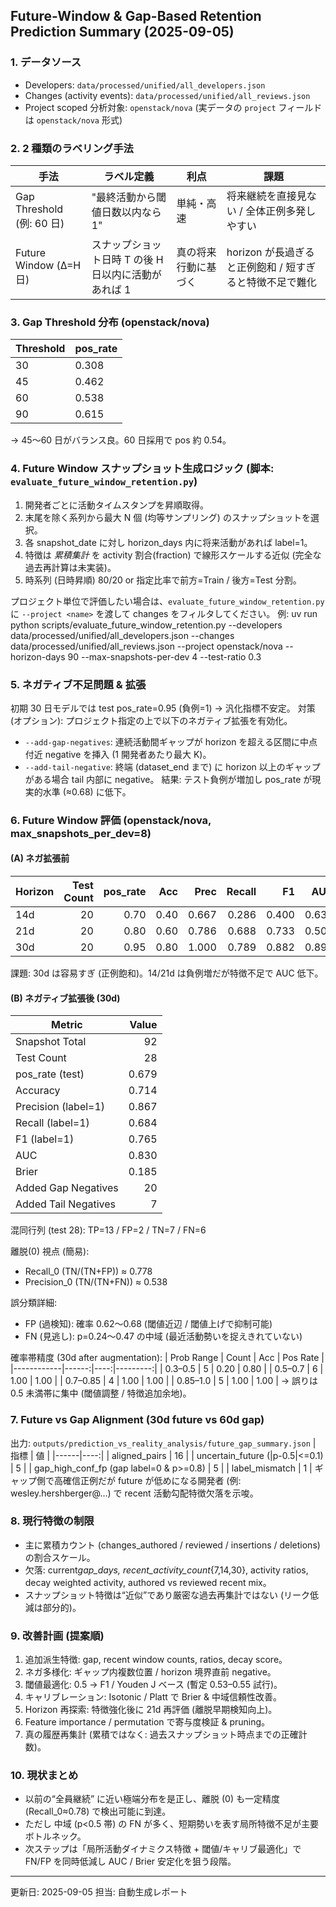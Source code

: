 ## Future-Window & Gap-Based Retention Prediction Summary (2025-09-05)

### 1. データソース

- Developers: `data/processed/unified/all_developers.json`
- Changes (activity events): `data/processed/unified/all_reviews.json`
- Project scoped 分析対象: `openstack/nova` (実データの `project` フィールドは `openstack/nova` 形式)

### 2. 2 種類のラベリング手法

| 手法                      | ラベル定義                                           | 利点                 | 課題                                                    |
| ------------------------- | ---------------------------------------------------- | -------------------- | ------------------------------------------------------- |
| Gap Threshold (例: 60 日) | "最終活動から閾値日数以内なら 1"                     | 単純・高速           | 将来継続を直接見ない / 全体正例多発しやすい             |
| Future Window (Δ=H 日)    | スナップショット日時 T の後 H 日以内に活動があれば 1 | 真の将来行動に基づく | horizon が長過ぎると正例飽和 / 短すぎると特徴不足で難化 |

### 3. Gap Threshold 分布 (openstack/nova)

| Threshold | pos_rate |
| --------- | -------- |
| 30        | 0.308    |
| 45        | 0.462    |
| 60        | 0.538    |
| 90        | 0.615    |

→ 45〜60 日がバランス良。60 日採用で pos 約 0.54。

### 4. Future Window スナップショット生成ロジック (脚本: `evaluate_future_window_retention.py`)

1. 開発者ごとに活動タイムスタンプを昇順取得。
2. 末尾を除く系列から最大 N 個 (均等サンプリング) のスナップショットを選択。
3. 各 snapshot_date に対し horizon_days 内に将来活動があれば label=1。
4. 特徴は _累積集計_ を activity 割合(fraction) で線形スケールする近似 (完全な過去再計算は未実装)。
5. 時系列 (日時昇順) 80/20 or 指定比率で前方=Train / 後方=Test 分割。

プロジェクト単位で評価したい場合は、`evaluate_future_window_retention.py` に `--project <name>` を渡して changes をフィルタしてください。
例: uv run python scripts/evaluate_future_window_retention.py --developers data/processed/unified/all_developers.json --changes data/processed/unified/all_reviews.json --project openstack/nova --horizon-days 90 --max-snapshots-per-dev 4 --test-ratio 0.3

### 5. ネガティブ不足問題 & 拡張

初期 30 日モデルでは test pos_rate=0.95 (負例=1) → 汎化指標不安定。
対策 (オプション): プロジェクト指定の上で以下のネガティブ拡張を有効化。

- `--add-gap-negatives`: 連続活動間ギャップが horizon を超える区間に中点付近 negative を挿入 (1 開発者あたり最大 K)。
- `--add-tail-negative`: 終端 (dataset_end まで) に horizon 以上のギャップがある場合 tail 内部に negative。
  結果: テスト負例が増加し pos_rate が現実的水準 (≈0.68) に低下。

### 6. Future Window 評価 (openstack/nova, max_snapshots_per_dev=8)

#### (A) ネガ拡張前

| Horizon | Test Count | pos_rate |  Acc |  Prec | Recall |    F1 |   AUC | Brier |
| ------- | ---------: | -------: | ---: | ----: | -----: | ----: | ----: | ----: |
| 14d     |         20 |     0.70 | 0.40 | 0.667 |  0.286 | 0.400 | 0.637 | 0.404 |
| 21d     |         20 |     0.80 | 0.60 | 0.786 |  0.688 | 0.733 | 0.500 | 0.242 |
| 30d     |         20 |     0.95 | 0.80 | 1.000 |  0.789 | 0.882 | 0.895 | 0.136 |

課題: 30d は容易すぎ (正例飽和)。14/21d は負例増だが特徴不足で AUC 低下。

#### (B) ネガティブ拡張後 (30d)

| Metric               | Value |
| -------------------- | ----: |
| Snapshot Total       |    92 |
| Test Count           |    28 |
| pos_rate (test)      | 0.679 |
| Accuracy             | 0.714 |
| Precision (label=1)  | 0.867 |
| Recall (label=1)     | 0.684 |
| F1 (label=1)         | 0.765 |
| AUC                  | 0.830 |
| Brier                | 0.185 |
| Added Gap Negatives  |    20 |
| Added Tail Negatives |     7 |

混同行列 (test 28): TP=13 / FP=2 / TN=7 / FN=6

離脱(0) 視点 (簡易):

- Recall_0 (TN/(TN+FP)) ≈ 0.778
- Precision_0 (TN/(TN+FN)) ≈ 0.538

誤分類詳細:

- FP (過検知): 確率 0.62〜0.68 (閾値近辺 / 閾値上げで抑制可能)
- FN (見逃し): p=0.24〜0.47 の中域 (最近活動勢いを捉えきれていない)

確率帯精度 (30d after augmentation):
| Prob Range | Count | Acc | Pos Rate |
|------------|------:|----:|---------:|
| 0.3–0.5 | 5 | 0.20 | 0.80 |
| 0.5–0.7 | 6 | 1.00 | 1.00 |
| 0.7–0.85 | 4 | 1.00 | 1.00 |
| 0.85–1.0 | 5 | 1.00 | 1.00 |
→ 誤りは 0.5 未満帯に集中 (閾値調整 / 特徴追加余地)。

### 7. Future vs Gap Alignment (30d future vs 60d gap)

出力: `outputs/prediction_vs_reality_analysis/future_gap_summary.json`
| 指標 | 値 |
|------|----:|
| aligned_pairs | 16 |
| uncertain_future (|p-0.5|<=0.1) | 5 |
| gap_high_conf_fp (gap label=0 & p>=0.8) | 5 |
| label_mismatch | 1 |
ギャップ側で高確信正例だが future が低めになる開発者 (例: wesley.hershberger@...) で recent 活動勾配特徴欠落を示唆。

### 8. 現行特徴の制限

- 主に累積カウント (changes_authored / reviewed / insertions / deletions) の割合スケール。
- 欠落: current*gap_days, recent_activity_count*{7,14,30}, activity ratios, decay weighted activity, authored vs reviewed recent mix。
- スナップショット特徴は“近似”であり厳密な過去再集計ではない (リーク低減は部分的)。

### 9. 改善計画 (提案順)

1. 追加派生特徴: gap, recent window counts, ratios, decay score。
2. ネガ多様化: ギャップ内複数位置 / horizon 境界直前 negative。
3. 閾値最適化: 0.5 → F1 / Youden J ベース (暫定 0.53–0.55 試行)。
4. キャリブレーション: Isotonic / Platt で Brier & 中域信頼性改善。
5. Horizon 再探索: 特徴強化後に 21d 再評価 (離脱早期検知向上)。
6. Feature importance / permutation で寄与度検証 & pruning。
7. 真の履歴再集計 (累積ではなく: 過去スナップショット時点までの正確計数)。

### 10. 現状まとめ

- 以前の“全員継続” に近い極端分布を是正し、離脱 (0) も一定精度 (Recall_0≈0.78) で検出可能に到達。
- ただし 中域 (p<0.5 帯) の FN が多く、短期勢いを表す局所特徴不足が主要ボトルネック。
- 次ステップは「局所活動ダイナミクス特徴 + 閾値/キャリブ最適化」で FN/FP を同時低減し AUC / Brier 安定化を狙う段階。

---

更新日: 2025-09-05
担当: 自動生成レポート

